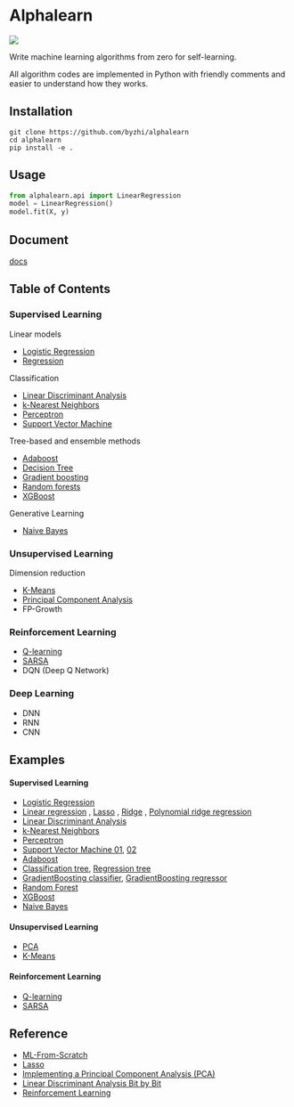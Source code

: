 # Alphalearn
![](https://img.shields.io/badge/python-3.7+-blue.svg)

Write machine learning algorithms from zero for self-learning. 

All algorithm codes are implemented in Python with friendly comments and easier to understand how they works.

## Installation
```
git clone https://github.com/byzhi/alphalearn
cd alphalearn
pip install -e .
```

## Usage
```python
from alphalearn.api import LinearRegression
model = LinearRegression()
model.fit(X, y)
```

## Document
[docs](https://byzhi.github.io/alphalearn/) 

## Table of Contents

### Supervised Learning
Linear models

- [Logistic Regression](./alphalearn/supervised/logistic_regression.py)
- [Regression](./alphalearn/supervised/regression.py)

Classification

- [Linear Discriminant Analysis](./alphalearn/supervised/linear_discriminant_analysis.py)
- [k-Nearest Neighbors](./alphalearn/supervised/k_nearest_neighbors.py)
- [Perceptron](./alphalearn/supervised/perceptron.py)
- [Support Vector Machine](./alphalearn/supervised/support_vector_machine.py)

Tree-based and ensemble methods

- [Adaboost](./alphalearn/supervised/adaboost.py)
- [Decision Tree](./alphalearn/supervised/decision_tree.py)
- [Gradient boosting](./alphalearn/supervised/gradient_boosting.py)
- [Random forests](./alphalearn/supervised/random_forest.py)
- [XGBoost](./alphalearn/supervised/xgboost.py)

Generative Learning

- [Naive Bayes](./alphalearn/supervised/naive_bayes.py)

### Unsupervised Learning

Dimension reduction

- [K-Means](./alphalearn/unsupervised/kmeans.py)
- [Principal Component Analysis](./alphalearn/unsupervised/principal_component_analysis.py)
-  FP-Growth

### Reinforcement Learning
- [Q-learning](./alphalearn/reinforcement/qlsarsa/base.py)
- [SARSA](./alphalearn/reinforcement/qlsarsa/base.py)
- DQN (Deep Q Network)

### Deep Learning
- DNN
- RNN
- CNN

## Examples
#### Supervised Learning

- [Logistic Regression](./examples/example_LogisticRegression.py)
- [Linear regression](./examples/example_LinearRegression.py)
, [Lasso](./examples/example_LassoRegression.py)
, [Ridge](./examples/example_RidgeRegression.py)
, [Polynomial ridge regression](./examples/example_PolynomialRidgeRegression.py)
- [Linear Discriminant Analysis](./examples/example_PCA_LDA.py)
- [k-Nearest Neighbors](./examples/example_KNeighborsClassifier.py)
- [Perceptron](./examples/example_Perceptron.py)
- [Support Vector Machine 01](./examples/example_svm.py), [02](./examples/example_svm_02.py)
- [Adaboost](./examples/example_Adaboost.py)
- [Classification tree](./examples/example_ClassificationTree.py), [Regression tree](./examples/example_RegressionTree.py)
- [GradientBoosting classifier](./examples/example_GradientBoostingClassifier.py), [GradientBoosting regressor](./examples/example_GradientBoostingRegressor.py)
- [Random Forest](./examples/example_RandomForestClassifier.py)
- [XGBoost](./examples/example_XGBoost.py)
- [Naive Bayes](./examples/example_GaussianNB.py)

#### Unsupervised Learning
- [PCA](./examples/example_PCA_LDA.py)
- [K-Means](./examples/example_KMeans.py)

#### Reinforcement Learning
- [Q-learning](./examples/example_QLearning.py)
- [SARSA](./examples/example_SARSA.py)

## Reference
- [ML-From-Scratch](https://github.com/eriklindernoren/ML-From-Scratch)
- [Lasso](https://github.com/satopirka/Lasso)
- [Implementing a Principal Component Analysis (PCA)](https://sebastianraschka.com/Articles/2014_pca_step_by_step.html)
- [Linear Discriminant Analysis Bit by Bit](https://sebastianraschka.com/Articles/2014_python_lda.html)
- [Reinforcement Learning](https://github.com/rlcode/reinforcement-learning)